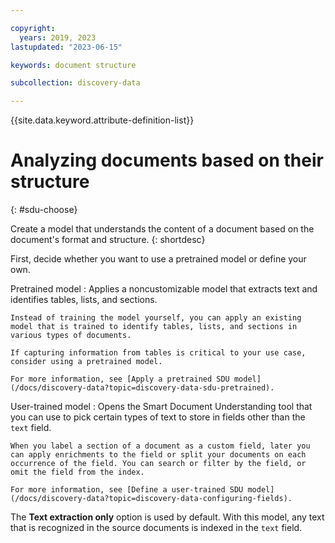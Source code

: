 ```yaml
---

copyright:
  years: 2019, 2023
lastupdated: "2023-06-15"

keywords: document structure

subcollection: discovery-data

---
```


{{site.data.keyword.attribute-definition-list}}

# Analyzing documents based on their structure
{: #sdu-choose}

Create a model that understands the content of a document based on the document's format and structure.
{: shortdesc}

First, decide whether you want to use a pretrained model or define your own.

Pretrained model
:   Applies a noncustomizable model that extracts text and identifies tables, lists, and sections.

    Instead of training the model yourself, you can apply an existing model that is trained to identify tables, lists, and sections in various types of documents.

    If capturing information from tables is critical to your use case, consider using a pretrained model.

    For more information, see [Apply a pretrained SDU model](/docs/discovery-data?topic=discovery-data-sdu-pretrained).

User-trained model
:   Opens the Smart Document Understanding tool that you can use to pick certain types of text to store in fields other than the `text` field. 

    When you label a section of a document as a custom field, later you can apply enrichments to the field or split your documents on each occurrence of the field. You can search or filter by the field, or omit the field from the index.

    For more information, see [Define a user-trained SDU model](/docs/discovery-data?topic=discovery-data-configuring-fields).

The **Text extraction only** option is used by default. With this model, any text that is recognized in the source documents is indexed in the `text` field.
